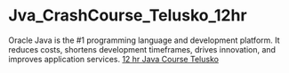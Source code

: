 # Jva_CrashCourse_Telusko_12hr
Oracle Java is the #1 programming language and development platform. It reduces costs, shortens development timeframes, drives innovation, and improves application services.
<a href="https://youtu.be/BGTx91t8q50">12 hr Java Course Telusko </a>
